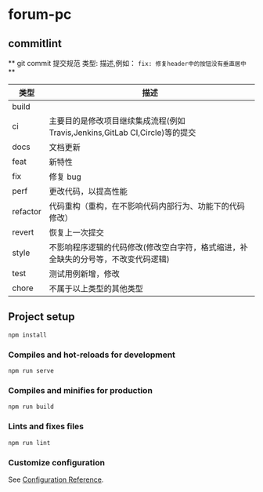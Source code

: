 # forum-pc

## commitlint

** git commit 提交规范 类型: 描述,例如： `fix: 修复header中的按钮没有垂直居中`  **

| 类型     | 描述                                                                               |
| -------- | ---------------------------------------------------------------------------------- |
| build    |                                                                                    |
| ci       | 主要目的是修改项目继续集成流程(例如 Travis,Jenkins,GitLab CI,Circle)等的提交       |
| docs     | 文档更新                                                                           |
| feat     | 新特性                                                                             |
| fix      | 修复 bug                                                                           |
| perf     | 更改代码，以提高性能                                                               |
| refactor | 代码重构（重构，在不影响代码内部行为、功能下的代码修改）                           |
| revert   | 恢复上一次提交                                                                     |
| style    | 不影响程序逻辑的代码修改(修改空白字符，格式缩进，补全缺失的分号等，不改变代码逻辑) |
| test     | 测试用例新增，修改                                                                 |
| chore    | 不属于以上类型的其他类型                                                           |

## Project setup

```
npm install
```

### Compiles and hot-reloads for development

```
npm run serve
```

### Compiles and minifies for production

```
npm run build
```

### Lints and fixes files

```
npm run lint
```

### Customize configuration

See [Configuration Reference](https://cli.vuejs.org/config/).
